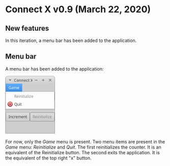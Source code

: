 # Connect X v0.9 (March 22, 2020)

## New features

In this iteration, a menu bar has been added to the application.


## Menu bar

A menu bar has been added to the application:

![Menu bar](./menubar.png)

For now, only the _Game_ menu is present. Two menu items are present in the _Game_ menu:
_Reinitialize_ and _Quit_. The first reinitializes the counter. It is an equivalent of the
Reinitialize button. The second exits the application. It is the equivalent of the top right "x"
button.
